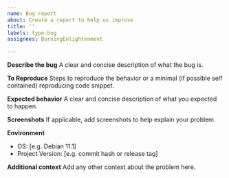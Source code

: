 ```yaml
---
name: Bug report
about: Create a report to help us improve
title: ''
labels: type:bug
assignees: BurningEnlightenment

---
```


**Describe the bug**
A clear and concise description of what the bug is.

**To Reproduce**
Steps to reproduce the behavior or a minimal (if possible self contained) reproducing code snippet.

**Expected behavior**
A clear and concise description of what you expected to happen.

**Screenshots**
If applicable, add screenshots to help explain your problem.

**Environment**
 - OS: [e.g. Debian 11.1]
 - Project Version: [e.g. commit hash or release tag]

**Additional context**
Add any other context about the problem here.
